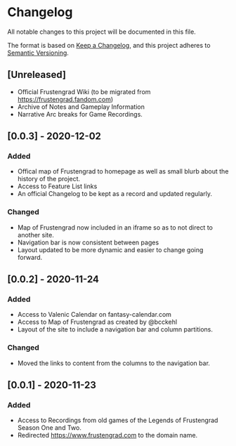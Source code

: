 # Changelog
All notable changes to this project will be documented in this file.

The format is based on [Keep a Changelog](https://keepachangelog.com/en/1.0.0/),
and this project adheres to [Semantic Versioning](https://semver.org/spec/v2.0.0.html).

## [Unreleased]
- Official Frustengrad Wiki (to be migrated from https://frustengrad.fandom.com)
- Archive of Notes and Gameplay Information
- Narrative Arc breaks for Game Recordings.

## [0.0.3] - 2020-12-02
### Added
- Offical map of Frustengrad to homepage as well as small blurb about the history of the project.
- Access to Feature List links
- An official Changelog to be kept as a record and updated regularly.

### Changed
- Map of Frustengrad now included in an iframe so as to not direct to another site.
- Navigation bar is now consistent between pages
- Layout updated to be more dynamic and easier to change going forward.


## [0.0.2] - 2020-11-24
### Added
- Access to Valenic Calendar on fantasy-calendar.com
- Access to Map of Frustengrad as created by @bcckehl
- Layout of the site to include a navigation bar and column partitions.

### Changed
- Moved the links to content from the columns to the navigation bar.

## [0.0.1] - 2020-11-23
### Added
- Access to Recordings from old games of the Legends of Frustengrad Season One and Two.
- Redirected https://www.frustengrad.com to the domain name.